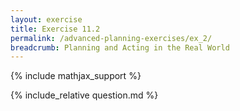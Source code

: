```yaml
---
layout: exercise
title: Exercise 11.2
permalink: /advanced-planning-exercises/ex_2/
breadcrumb: Planning and Acting in the Real World
---
```


{% include mathjax_support %}

<div><i class="arrow-up loader" data-chapter="advanced-planning-exercises" data-exercise="ex_2" data-rating="0"></i></div>
{% include_relative question.md %}
